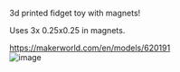 3d printed fidget toy with magnets!  

Uses 3x 0.25x0.25 in magnets.   

https://makerworld.com/en/models/620191  
![image](https://github.com/user-attachments/assets/7f6694ed-7bec-48a0-8434-8598ab6d5fe2)
